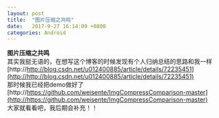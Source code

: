```yaml
---
layout: post
title:  "图片压缩之共鸣"
date:   2017-9-27 16:14:09 +0800
categories: Android
---
```

**图片压缩之共鸣**  
其实我挺无语的，在想写这个博客的时候发现有个人归纳总结的思路和我一样    
[http://http://blog.csdn.net/u012400885/article/details/72235451](http://http://blog.csdn.net/u012400885/article/details/72235451)  
那时候我已经把demo做好了
[http://https://github.com/weisente/ImgCompressComparison-master](http://https://github.com/weisente/ImgCompressComparison-master)  
大家就看看吧，我后期会补充！！
